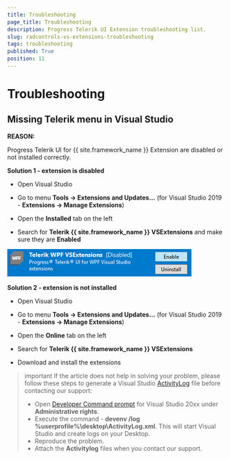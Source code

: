 ```yaml
---
title: Troubleshooting
page_title: Troubleshooting
description: Progress Telerik UI Extension troubleshooting list.
slug: radcontrols-vs-extensions-troubleshooting
tags: troubleshooting 
published: True
position: 11
---
```


# Troubleshooting

## Missing Telerik menu in Visual Studio

__REASON:__

Progress Telerik UI for {{ site.framework_name }} Extension are disabled or not installed correctly.

__Solution 1 - extension is disabled__

* Open Visual Studio

* Go to menu **Tools -> Extensions and Updates...** (for Visual Studio 2019 - **Extensions -> Manage Extensions**)

* Open the **Installed** tab on the left

* Search for **Telerik {{ site.framework_name }} VSExtensions** and make sure they are **Enabled**

![vsextensions-disabled](images/VSExtensions_disabled.png)

__Solution 2 - extension is not installed__

* Open Visual Studio

* Go to menu **Tools -> Extensions and Updates...** (for Visual Studio 2019 - **Extensions -> Manage Extensions**)

* Open the **Online** tab on the left

* Search for **Telerik {{ site.framework_name }} VSExtensions**

* Download and install the extensions

>important If the article does not help in solving your problem, please follow these steps to generate a Visual Studio [ActivityLog](https://docs.microsoft.com/en-us/visualstudio/ide/reference/log-devenv-exe?view=vs-2019) file before contacting our support:
>* Open [Developer Command prompt](https://docs.microsoft.com/en-us/dotnet/framework/tools/developer-command-prompt-for-vs) for Visual Studio 20xx under **Administrative rights**.
>* Execute the command - **devenv /log %userprofile%\desktop\ActivityLog.xml**. This will start Visual Studio and create logs on your Desktop.
>* Reproduce the problem.
>* Attach the **Activitylog** files when you contact our support.
